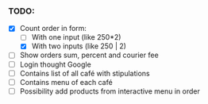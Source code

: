 ### TODO:

* [x] Count order in form:
  * [ ] With one input (like 250\*2)
  * [x] With two inputs (like 250 | 2)
* [ ] Show orders sum, percent and courier fee
* [ ] Login thought Google
* [ ] Contains list of all café with stipulations
* [ ] Contains menu of each café
* [ ] Possibility add products from interactive menu in order
